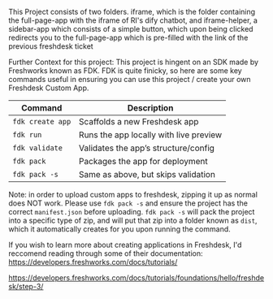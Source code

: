 This Project consists of two folders. iframe, which is the folder containing the full-page-app with the iframe of RI's dify chatbot, and iframe-helper, a sidebar-app which consists of a simple button, which upon being clicked redirects you to the full-page-app which is pre-filled with the link of the previous freshdesk ticket

Further Context for this project:
This project is hingent on an SDK made by Freshworks known as FDK. FDK is quite finicky, so here are some key commands useful in ensuring you can use this project / create your own Freshdesk Custom App. 

| Command          | Description                            |
| ---------------- | -------------------------------------- |
| `fdk create app` | Scaffolds a new Freshdesk app          |
| `fdk run`        | Runs the app locally with live preview |
| `fdk validate`   | Validates the app’s structure/config   |
| `fdk pack`       | Packages the app for deployment        |
| `fdk pack -s`    | Same as above, but skips validation    |

Note: in order to upload custom apps to freshdesk, zipping it up as normal does NOT work. Please use `fdk pack -s` and ensure the project has the correct `manifest.json` before uploading.
`fdk pack -s` will pack the project into a specific type of zip, and will put that zip into a folder known as `dist`, which it automatically creates for you upon running the command. 

If you wish to learn more about creating applications in Freshdesk, I'd reccomend reading through some of their documentation:
https://developers.freshworks.com/docs/tutorials/

https://developers.freshworks.com/docs/tutorials/foundations/hello/freshdesk/step-3/
